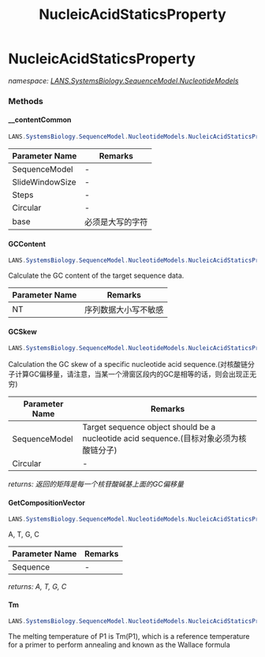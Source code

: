 ﻿---
title: NucleicAcidStaticsProperty
---

# NucleicAcidStaticsProperty
_namespace: [LANS.SystemsBiology.SequenceModel.NucleotideModels](N-LANS.SystemsBiology.SequenceModel.NucleotideModels.html)_



### Methods

#### __contentCommon
```csharp
LANS.SystemsBiology.SequenceModel.NucleotideModels.NucleicAcidStaticsProperty.__contentCommon(LANS.SystemsBiology.SequenceModel.I_PolymerSequenceModel,System.Int32,System.Int32,System.Boolean,System.Char[])
```


|Parameter Name|Remarks|
|--------------|-------|
|SequenceModel|-|
|SlideWindowSize|-|
|Steps|-|
|Circular|-|
|base|必须是大写的字符|


#### GCContent
```csharp
LANS.SystemsBiology.SequenceModel.NucleotideModels.NucleicAcidStaticsProperty.GCContent(System.String)
```
Calculate the GC content of the target sequence data.

|Parameter Name|Remarks|
|--------------|-------|
|NT|序列数据大小写不敏感|


#### GCSkew
```csharp
LANS.SystemsBiology.SequenceModel.NucleotideModels.NucleicAcidStaticsProperty.GCSkew(LANS.SystemsBiology.SequenceModel.I_PolymerSequenceModel,System.Int32,System.Int32,System.Boolean)
```
Calculation the GC skew of a specific nucleotide acid sequence.(对核酸链分子计算GC偏移量，请注意，当某一个滑窗区段内的GC是相等的话，则会出现正无穷)

|Parameter Name|Remarks|
|--------------|-------|
|SequenceModel|Target sequence object should be a nucleotide acid sequence.(目标对象必须为核酸链分子)|
|Circular|-|

_returns: 返回的矩阵是每一个核苷酸碱基上面的GC偏移量_

#### GetCompositionVector
```csharp
LANS.SystemsBiology.SequenceModel.NucleotideModels.NucleicAcidStaticsProperty.GetCompositionVector(System.Char[])
```
A, T, G, C

|Parameter Name|Remarks|
|--------------|-------|
|Sequence|-|

_returns: A, T, G, C_

#### Tm
```csharp
LANS.SystemsBiology.SequenceModel.NucleotideModels.NucleicAcidStaticsProperty.Tm(System.String)
```
The melting temperature of P1 is Tm(P1), which is a reference temperature for a primer to perform annealing and known as the Wallace formula




